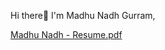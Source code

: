 Hi there👋 I'm Madhu Nadh Gurram,







[Madhu Nadh - Resume.pdf](https://github.com/user-attachments/files/17929678/Madhu.Nadh.-.Resume.pdf)
